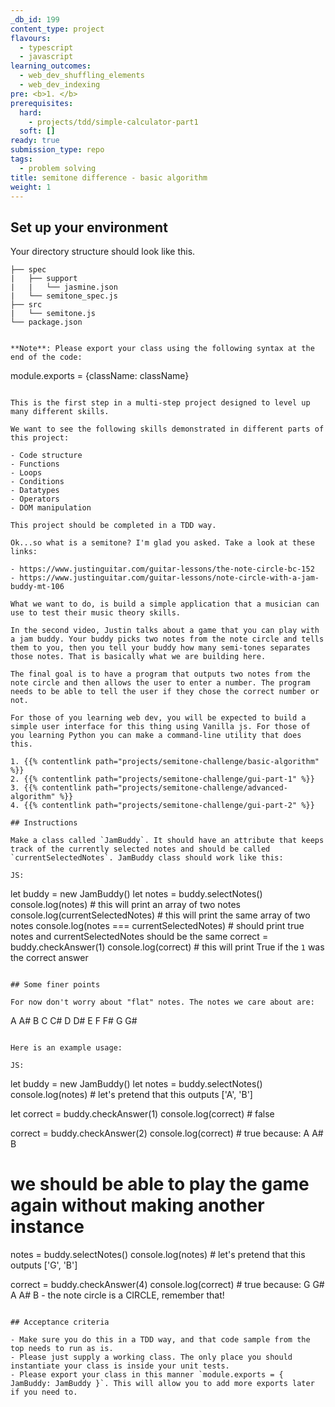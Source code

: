 ```yaml
---
_db_id: 199
content_type: project
flavours:
  - typescript
  - javascript
learning_outcomes:
  - web_dev_shuffling_elements
  - web_dev_indexing
pre: <b>1. </b>
prerequisites:
  hard:
    - projects/tdd/simple-calculator-part1
  soft: []
ready: true
submission_type: repo
tags:
  - problem solving
title: semitone difference - basic algorithm
weight: 1
---
```


## Set up your environment

Your directory structure should look like this.

```
├── spec
|   ├── support
|   |   └── jasmine.json
|   └── semitone_spec.js
├── src
|   └── semitone.js
└── package.json
```

```

**Note**: Please export your class using the following syntax at the end of the code:

```

module.exports = {className: className}

```

This is the first step in a multi-step project designed to level up many different skills.

We want to see the following skills demonstrated in different parts of this project:

- Code structure
- Functions
- Loops
- Conditions
- Datatypes
- Operators
- DOM manipulation

This project should be completed in a TDD way.

Ok...so what is a semitone? I'm glad you asked. Take a look at these links:

- https://www.justinguitar.com/guitar-lessons/the-note-circle-bc-152
- https://www.justinguitar.com/guitar-lessons/note-circle-with-a-jam-buddy-mt-106

What we want to do, is build a simple application that a musician can use to test their music theory skills.

In the second video, Justin talks about a game that you can play with a jam buddy. Your buddy picks two notes from the note circle and tells them to you, then you tell your buddy how many semi-tones separates those notes. That is basically what we are building here.

The final goal is to have a program that outputs two notes from the note circle and then allows the user to enter a number. The program needs to be able to tell the user if they chose the correct number or not.

For those of you learning web dev, you will be expected to build a simple user interface for this thing using Vanilla js. For those of you learning Python you can make a command-line utility that does this.

1. {{% contentlink path="projects/semitone-challenge/basic-algorithm" %}}
2. {{% contentlink path="projects/semitone-challenge/gui-part-1" %}}
3. {{% contentlink path="projects/semitone-challenge/advanced-algorithm" %}}
4. {{% contentlink path="projects/semitone-challenge/gui-part-2" %}}

## Instructions

Make a class called `JamBuddy`. It should have an attribute that keeps track of the currently selected notes and should be called `currentSelectedNotes`. JamBuddy class should work like this:

JS:

```

let buddy = new JamBuddy()
let notes = buddy.selectNotes()
console.log(notes) # this will print an array of two notes
console.log(currentSelectedNotes) # this will print the same array of two notes
console.log(notes === currentSelectedNotes) # should print true notes and currentSelectedNotes should be the same
correct = buddy.checkAnswer(1)
console.log(correct) # this will print True if the `1` was the correct answer

```

## Some finer points

For now don't worry about "flat" notes. The notes we care about are:

```

A A# B C C# D D# E F F# G G#

```

Here is an example usage:

JS:

```

let buddy = new JamBuddy()
let notes = buddy.selectNotes()
console.log(notes) # let's pretend that this outputs ['A', 'B']

let correct = buddy.checkAnswer(1)
console.log(correct) # false

correct = buddy.checkAnswer(2)
console.log(correct) # true because: A A# B

# we should be able to play the game again without making another instance

notes = buddy.selectNotes()
console.log(notes) # let's pretend that this outputs ['G', 'B']

correct = buddy.checkAnswer(4)
console.log(correct) # true because: G G# A A# B - the note circle is a CIRCLE, remember that!

```

## Acceptance criteria

- Make sure you do this in a TDD way, and that code sample from the top needs to run as is.
- Please just supply a working class. The only place you should instantiate your class is inside your unit tests.
- Please export your class in this manner `module.exports = { JamBuddy: JamBuddy }`. This will allow you to add more exports later if you need to.
```
